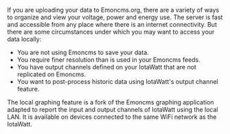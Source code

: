 If you are uploading your data to Emoncms.org, there are a variety of ways to organize and view your voltage, power and energy use.  The server is fast and accessible from any place where there is an internet connectivity.  But there are some circumstances under which you may want to access your data locally:

* You are not using Emoncms to save your data.
* You require finer resolution than is used in your Emoncms feeds.
* You have output channels defined on your IotaWatt that are not replicated on Emoncms.
* You want to post-process historic data using IotaWatt's output channel feature.

The local graphing feature is a fork of the Emoncms graphing application adapted to report the input and output channels of IotaWatt using the local LAN.  It is available on devices connected to the same WiFi network as the IotaWatt.



